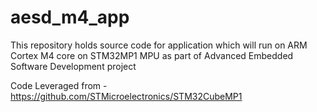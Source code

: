 # aesd_m4_app
This repository holds source code for application which will run on ARM Cortex M4 core on STM32MP1 MPU as part of Advanced Embedded Software Development project

Code Leveraged from - https://github.com/STMicroelectronics/STM32CubeMP1
